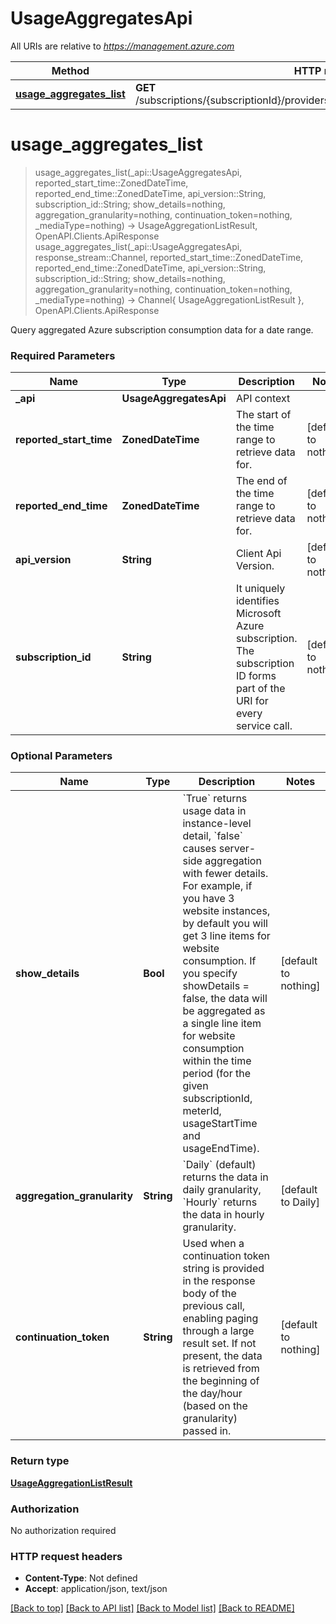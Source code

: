# UsageAggregatesApi

All URIs are relative to *https://management.azure.com*

Method | HTTP request | Description
------------- | ------------- | -------------
[**usage_aggregates_list**](UsageAggregatesApi.md#usage_aggregates_list) | **GET** /subscriptions/{subscriptionId}/providers/Microsoft.Commerce/UsageAggregates | 


# **usage_aggregates_list**
> usage_aggregates_list(_api::UsageAggregatesApi, reported_start_time::ZonedDateTime, reported_end_time::ZonedDateTime, api_version::String, subscription_id::String; show_details=nothing, aggregation_granularity=nothing, continuation_token=nothing, _mediaType=nothing) -> UsageAggregationListResult, OpenAPI.Clients.ApiResponse <br/>
> usage_aggregates_list(_api::UsageAggregatesApi, response_stream::Channel, reported_start_time::ZonedDateTime, reported_end_time::ZonedDateTime, api_version::String, subscription_id::String; show_details=nothing, aggregation_granularity=nothing, continuation_token=nothing, _mediaType=nothing) -> Channel{ UsageAggregationListResult }, OpenAPI.Clients.ApiResponse



Query aggregated Azure subscription consumption data for a date range.

### Required Parameters

Name | Type | Description  | Notes
------------- | ------------- | ------------- | -------------
 **_api** | **UsageAggregatesApi** | API context | 
**reported_start_time** | **ZonedDateTime**| The start of the time range to retrieve data for. | [default to nothing]
**reported_end_time** | **ZonedDateTime**| The end of the time range to retrieve data for. | [default to nothing]
**api_version** | **String**| Client Api Version. | [default to nothing]
**subscription_id** | **String**| It uniquely identifies Microsoft Azure subscription. The subscription ID forms part of the URI for every service call. | [default to nothing]

### Optional Parameters

Name | Type | Description  | Notes
------------- | ------------- | ------------- | -------------
 **show_details** | **Bool**| &#x60;True&#x60; returns usage data in instance-level detail, &#x60;false&#x60; causes server-side aggregation with fewer details. For example, if you have 3 website instances, by default you will get 3 line items for website consumption. If you specify showDetails &#x3D; false, the data will be aggregated as a single line item for website consumption within the time period (for the given subscriptionId, meterId, usageStartTime and usageEndTime). | [default to nothing]
 **aggregation_granularity** | **String**| &#x60;Daily&#x60; (default) returns the data in daily granularity, &#x60;Hourly&#x60; returns the data in hourly granularity. | [default to Daily]
 **continuation_token** | **String**| Used when a continuation token string is provided in the response body of the previous call, enabling paging through a large result set. If not present, the data is retrieved from the beginning of the day/hour (based on the granularity) passed in.  | [default to nothing]

### Return type

[**UsageAggregationListResult**](UsageAggregationListResult.md)

### Authorization

No authorization required

### HTTP request headers

 - **Content-Type**: Not defined
 - **Accept**: application/json, text/json

[[Back to top]](#) [[Back to API list]](../README.md#api-endpoints) [[Back to Model list]](../README.md#models) [[Back to README]](../README.md)

